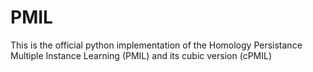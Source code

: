 # PMIL
This is the official python implementation of the Homology Persistance Multiple Instance Learning (PMIL) and its cubic version (cPMIL)
